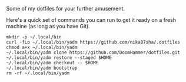 Some of my dotfiles for your further amusement.

Here's a quick set of commands you can run to get it ready on a fresh machine
(as long as you have Git).

```shell
mkdir -p ~/.local/bin
curl -fLo ~/.local/bin/yadm https://github.com/nika87sha/.dotfiles
chmod a+x ~/.local/bin/yadm
~/.local/bin/yadm clone https://github.com/DoomHammer/dotfiles.git
~/.local/bin/yadm restore --staged $HOME
~/.local/bin/yadm checkout -- $HOME
~/.local/bin/yadm bootstrap
rm -rf ~/.local/bin/yadm
```
